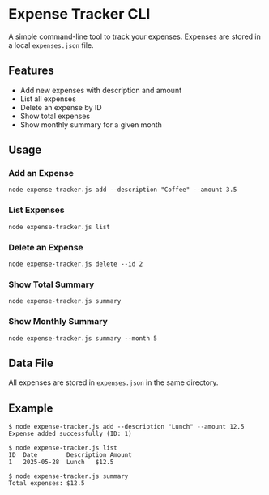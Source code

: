 # Expense Tracker CLI

A simple command-line tool to track your expenses. Expenses are stored in a local `expenses.json` file.

## Features
- Add new expenses with description and amount
- List all expenses
- Delete an expense by ID
- Show total expenses
- Show monthly summary for a given month

## Usage

### Add an Expense
```
node expense-tracker.js add --description "Coffee" --amount 3.5
```

### List Expenses
```
node expense-tracker.js list
```

### Delete an Expense
```
node expense-tracker.js delete --id 2
```

### Show Total Summary
```
node expense-tracker.js summary
```

### Show Monthly Summary
```
node expense-tracker.js summary --month 5
```

## Data File
All expenses are stored in `expenses.json` in the same directory.

## Example
```
$ node expense-tracker.js add --description "Lunch" --amount 12.5
Expense added successfully (ID: 1)

$ node expense-tracker.js list
ID	Date		Description	Amount
1	2025-05-28	Lunch	$12.5

$ node expense-tracker.js summary
Total expenses: $12.5
```

